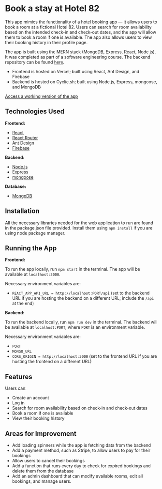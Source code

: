 # Book a stay at Hotel 82

This app mimics the functionality of a hotel booking app — it allows users to book a room at a fictional Hotel 82. Users can search for room availability based on the intended check-in and check-out dates, and the app will allow them to book a room if one is available. The app also allows users to view their booking history in their profile page.

The app is built using the MERN stack (MongoDB, Express, React, Node.js). It was completed as part of a software engineering course. The backend repository can be found [here](https://github.com/darricheng/mern-stack-backend).

- Frontend is hosted on Vercel; built using React, Ant Design, and Firebase
- Backend is hosted on Cyclic.sh; built using Node.js, Express, mongoose, and MongoDB

[Access a working version of the app](https://hotel-room-booking-app.vercel.app/)

## Technologies Used

**Frontend:**

- [React](https://reactjs.org/)
- [React Router](https://reactrouter.com/en/main)
- [Ant Design](https://ant.design/)
- [Firebase](https://firebase.google.com/)

**Backend:**

- [Node.js](https://nodejs.org/en/)
- [Express](https://expressjs.com/)
- [mongoose](https://mongoosejs.com/)

**Database:**

- [MongoDB](https://www.mongodb.com/)

## Installation

All the necessary libraries needed for the web application to run are found in the package.json file provided. Install them using `npm install` if you are using node package manager.

## Running the App

**Frontend:**

To run the app locally, run `npm start` in the terminal. The app will be available at `localhost:3000`.

Necessary environment variables are:

- `REACT_APP_API_URL = http://localhost:PORT/api` (set to the backend URL if you are hosting the backend on a different URL; include the `/api` at the end)

**Backend:**

To run the backend locally, run `npm run dev` in the terminal. The backend will be available at `localhost:PORT`, where `PORT` is an environment variable.

Necessary environment variables are:

- `PORT`
- `MONGO_URL`
- `CORS_ORIGIN = http://localhost:3000` (set to the frontend URL if you are hosting the frontend on a different URL)

## Features

Users can:

- Create an account
- Log in
- Search for room availability based on check-in and check-out dates
- Book a room if one is available
- View their booking history

## Areas for Improvement

- Add loading spinners while the app is fetching data from the backend
- Add a payment method, such as Stripe, to allow users to pay for their bookings
- Allow users to cancel their bookings
- Add a function that runs every day to check for expired bookings and delete them from the database
- Add an admin dashboard that can modify available rooms, edit all bookings, and manage users.
